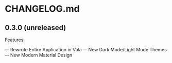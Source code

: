 # CHANGELOG.md

## 0.3.0 (unreleased)

Features:

 -- Rewrote Entire Application in Vala
 -- New Dark Mode/Light Mode Themes
 -- New Modern Material Design
